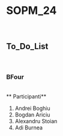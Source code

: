 <h1>SOPM_24</h1>
<br>
<h2>To_Do_List</h2>
<br>
<h3>BFour</h3>
<br>
** Participanti**
<br>
 <ol>
  <li>Andrei Boghiu</li>
  <li>Bogdan Ariciu</li>
  <li>Alexandru Stoian</li>
  <li>Adi Burnea</li>
  </ol>
